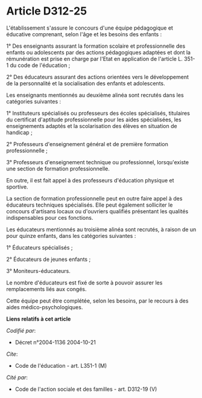 # Article D312-25

L'établissement s'assure le concours d'une équipe pédagogique et éducative comprenant, selon l'âge et les besoins des
enfants :

1° Des enseignants assurant la formation scolaire et professionnelle des enfants ou adolescents par des actions pédagogiques
adaptées et dont la rémunération est prise en charge par l'Etat en application de l'article L. 351-1 du code de l'éducation ;

2° Des éducateurs assurant des actions orientées vers le développement de la personnalité et la socialisation des enfants et
adolescents.

Les enseignants mentionnés au deuxième alinéa sont recrutés dans les catégories suivantes :

1° Instituteurs spécialisés ou professeurs des écoles spécialisés, titulaires du certificat d'aptitude professionnelle pour
les aides spécialisées, les enseignements adaptés et la scolarisation des élèves en situation de handicap ;

2° Professeurs d'enseignement général et de première formation professionnelle ;

3° Professeurs d'enseignement technique ou professionnel, lorsqu'existe une section de formation professionnelle.

En outre, il est fait appel à des professeurs d'éducation physique et sportive.

La section de formation professionnelle peut en outre faire appel à des éducateurs techniques spécialisés. Elle peut
également solliciter le concours d'artisans locaux ou d'ouvriers qualifiés présentant les qualités indispensables pour ces
fonctions.

Les éducateurs mentionnés au troisième alinéa sont recrutés, à raison de un pour quinze enfants, dans les catégories
suivantes :

1° Éducateurs spécialisés ;

2° Éducateurs de jeunes enfants ;

3° Moniteurs-éducateurs.

Le nombre d'éducateurs est fixé de sorte à pouvoir assurer les remplacements liés aux congés.

Cette équipe peut être complétée, selon les besoins, par le recours à des aides médico-psychologiques.

**Liens relatifs à cet article**

_Codifié par_:

  - Décret n°2004-1136 2004-10-21

_Cite_:

  - Code de l'éducation - art. L351-1 (M)

_Cité par_:

  - Code de l'action sociale et des familles - art. D312-19 (V)
